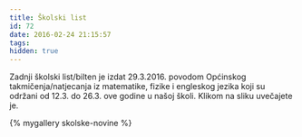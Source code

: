 ```yaml
---
title: Školski list
id: 72
date: 2016-02-24 21:15:57
tags:
hidden: true
---
```


Zadnji školski list/bilten je izdat 29.3.2016. povodom Općinskog takmičenja/natjecanja iz matematike, fizike i engleskog jezika koji su održani od 12.3. do 26.3. ove godine u našoj školi. Klikom na sliku uvečajete je.  
  

{% mygallery skolske-novine %}